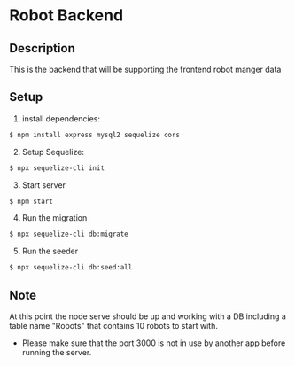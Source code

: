 # Robot Backend

## Description
This is the backend that will be supporting the frontend robot manger data


## Setup

1. install dependencies:
```bash
$ npm install express mysql2 sequelize cors
```
2. Setup Sequelize:
```bash
$ npx sequelize-cli init
```
3. Start server
```bash
$ npm start
```
4. Run the migration
```bash
$ npx sequelize-cli db:migrate
```
5. Run the seeder
```bash
$ npx sequelize-cli db:seed:all
```

## Note
At this point the node serve should be up and working with a DB including
a table name "Robots" that contains 10 robots to start with.
- Please make sure that the port 3000 is not in use by another app before running the server.